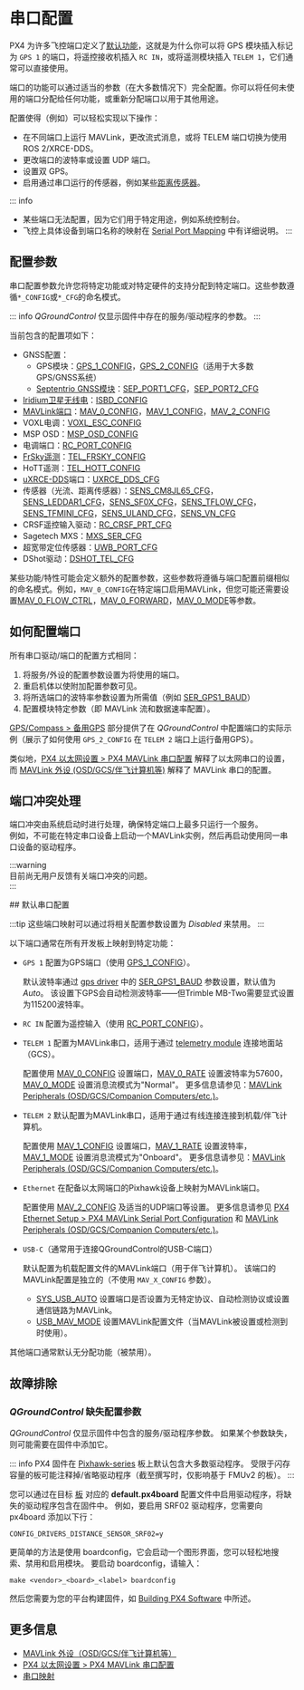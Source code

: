 # 串口配置

PX4 为许多飞控端口定义了[默认功能](#default-serial-port-configuration)，这就是为什么你可以将 GPS 模块插入标记为 `GPS 1` 的端口，将遥控接收机插入 `RC IN`，或将遥测模块插入 `TELEM 1`，它们通常可以直接使用。

端口的功能可以通过适当的参数（在大多数情况下）完全配置。你可以将任何未使用的端口分配给任何功能，或重新分配端口以用于其他用途。

配置使得（例如）可以轻松实现以下操作：

- 在不同端口上运行 MAVLink，更改流式消息，或将 TELEM 端口切换为使用 ROS 2/XRCE-DDS。
- 更改端口的波特率或设置 UDP 端口。
- 设置双 GPS。
- 启用通过串口运行的传感器，例如某些[距离传感器](../sensor/rangefinders.md)。

::: info

- 某些端口无法配置，因为它们用于特定用途，例如系统控制台。
- 飞控上具体设备到端口名称的映射在 [Serial Port Mapping](../hardware/serial_port_mapping.md) 中有详细说明。
:::

## 配置参数

串口配置参数允许您将特定功能或对特定硬件的支持分配到特定端口。这些参数遵循`*_CONFIG`或`*_CFG`的命名模式。

::: info
_QGroundControl_ 仅显示固件中存在的服务/驱动程序的参数。
:::

当前包含的配置项如下：

- GNSS配置：
  - GPS模块：[GPS_1_CONFIG](../advanced_config/parameter_reference.md#GPS_1_CONFIG)，[GPS_2_CONFIG](../advanced_config/parameter_reference.md#GPS_2_CONFIG)（适用于大多数GPS/GNSS系统）
  - [Septentrio GNSS模块](../gps_compass/septentrio.md)：[SEP_PORT1_CFG](../advanced_config/parameter_reference.md#SEP_PORT1_CFG)，[SEP_PORT2_CFG](../advanced_config/parameter_reference.md#SEP_PORT2_CFG)
- [Iridium卫星无线电](../advanced_features/satcom_roadblock.md)：[ISBD_CONFIG](../advanced_config/parameter_reference.md#ISBD_CONFIG)
- [MAVLink端口](../peripherals/mavlink_peripherals.md)：[MAV_0_CONFIG](../advanced_config/parameter_reference.md#MAV_0_CONFIG)，[MAV_1_CONFIG](../advanced_config/parameter_reference.md#MAV_1_CONFIG)，[MAV_2_CONFIG](../advanced_config/parameter_reference.md#MAV_2_CONFIG)
- VOXL电调：[VOXL_ESC_CONFIG](../advanced_config/parameter_reference.md#VOXL_ESC_CONFIG)
- MSP OSD：[MSP_OSD_CONFIG](../advanced_config/parameter_reference.md#MSP_OSD_CONFIG)
- 电调端口：[RC_PORT_CONFIG](../advanced_config/parameter_reference.md#RC_PORT_CONFIG)
- [FrSky遥测](../peripherals/frsky_telemetry.md)：[TEL_FRSKY_CONFIG](../advanced_config/parameter_reference.md#TEL_FRSKY_CONFIG)
- HoTT遥测：[TEL_HOTT_CONFIG](../advanced_config/parameter_reference.md#TEL_HOTT_CONFIG)
- [uXRCE-DDS](../middleware/uxrce_dds.md)端口：[UXRCE_DDS_CFG](../advanced_config/parameter_reference.md#UXRCE_DDS_CFG)
- 传感器（光流、距离传感器）：[SENS_CM8JL65_CFG](../advanced_config/parameter_reference.md#SENS_CM8JL65_CFG)，[SENS_LEDDAR1_CFG](../advanced_config/parameter_reference.md#SENS_LEDDAR1_CFG)，[SENS_SF0X_CFG](../advanced_config/parameter_reference.md#SENS_SF0X_CFG)，[SENS_TFLOW_CFG](../advanced_config/parameter_reference.md#SENS_TFLOW_CFG)，[SENS_TFMINI_CFG](../advanced_config/parameter_reference.md#SENS_TFMINI_CFG)，[SENS_ULAND_CFG](../advanced_config/parameter_reference.md#SENS_ULAND_CFG)，[SENS_VN_CFG](../advanced_config/parameter_reference.md#SENS_VN_CFG)
- CRSF遥控输入驱动：[RC_CRSF_PRT_CFG](../advanced_config/parameter_reference.md#RC_CRSF_PRT_CFG)
- Sagetech MXS：[MXS_SER_CFG](../advanced_config/parameter_reference.md#MXS_SER_CFG)
- 超宽带定位传感器：[UWB_PORT_CFG](../advanced_config/parameter_reference.md#UWB_PORT_CFG)
- DShot驱动：[DSHOT_TEL_CFG](../advanced_config/parameter_reference.md#DSHOT_TEL_CFG)

某些功能/特性可能会定义额外的配置参数，这些参数将遵循与端口配置前缀相似的命名模式。例如，`MAV_0_CONFIG`在特定端口启用MAVLink，但您可能还需要设置[MAV_0_FLOW_CTRL](../advanced_config/parameter_reference.md#MAV_0_FLOW_CTRL)，[MAV_0_FORWARD](../advanced_config/parameter_reference.md#MAV_0_FLOW_CTRL)，[MAV_0_MODE](../advanced_config/parameter_reference.md#MAV_0_MODE)等参数。

## 如何配置端口

所有串口驱动/端口的配置方式相同：

1. 将服务/外设的配置参数设置为将使用的端口。
1. 重启机体以使附加配置参数可见。
1. 将所选端口的波特率参数设置为所需值（例如 [SER_GPS1_BAUD](../advanced_config/parameter_reference.md#SER_GPS1_BAUD)）
1. 配置模块特定参数（即 MAVLink 流和数据速率配置）。

[GPS/Compass > 备用GPS](../gps_compass/index.md#dual_gps) 部分提供了在 _QGroundControl_ 中配置端口的实际示例（展示了如何使用 `GPS_2_CONFIG` 在 `TELEM 2` 端口上运行备用GPS）。

类似地，[PX4 以太网设置 > PX4 MAVLink 串口配置](../advanced_config/ethernet_setup.md#px4-mavlink-serial-port-configuration) 解释了以太网串口的设置，而 [MAVLink 外设 (OSD/GCS/伴飞计算机等)](../peripherals/mavlink_peripherals.md) 解释了 MAVLink 串口的配置。

## 端口冲突处理

端口冲突由系统启动时进行处理，确保特定端口上最多只运行一个服务。  
例如，不可能在特定串口设备上启动一个MAVLink实例，然后再启动使用同一串口设备的驱动程序。

:::warning  
目前尚无用户反馈有关端口冲突的问题。  
:::  

<a id="default_port_mapping"></a>## 默认串口配置

:::tip
这些端口映射可以通过将相关配置参数设置为 _Disabled_ 来禁用。
:::

以下端口通常在所有开发板上映射到特定功能：

- `GPS 1` 配置为GPS端口（使用 [GPS_1_CONFIG](../advanced_config/parameter_reference.md#GPS_1_CONFIG)）。

  默认波特率通过 [gps driver](../modules/modules_driver.md#gps) 中的 [SER_GPS1_BAUD](../advanced_config/parameter_reference.md#SER_GPS1_BAUD) 参数设置，默认值为 _Auto_。
  该设置下GPS会自动检测波特率——但Trimble MB-Two需要显式设置为115200波特率。

- `RC IN` 配置为遥控输入（使用 [RC_PORT_CONFIG](../advanced_config/parameter_reference.md#RC_PORT_CONFIG)）。
- `TELEM 1` 配置为MAVLink串口，适用于通过 [telemetry module](../telemetry/index.md) 连接地面站（GCS）。

  配置使用 [MAV_0_CONFIG](../advanced_config/parameter_reference.md#MAV_0_CONFIG) 设置端口，[MAV_0_RATE](../advanced_config/parameter_reference.md#MAV_0_RATE) 设置波特率为57600，[MAV_0_MODE](../advanced_config/parameter_reference.md#MAV_1_MODE) 设置消息流模式为"Normal"。
  更多信息请参见：[MAVLink Peripherals (OSD/GCS/Companion Computers/etc.)](../peripherals/mavlink_peripherals.md)。

- `TELEM 2` 默认配置为MAVLink串口，适用于通过有线连接连接到机载/伴飞计算机。

  配置使用 [MAV_1_CONFIG](../advanced_config/parameter_reference.md#MAV_1_CONFIG) 设置端口，[MAV_1_RATE](../advanced_config/parameter_reference.md#MAV_1_RATE) 设置波特率，[MAV_1_MODE](../advanced_config/parameter_reference.md#MAV_2_MODE) 设置消息流模式为"Onboard"。
  更多信息请参见：[MAVLink Peripherals (OSD/GCS/Companion Computers/etc.)](../peripherals/mavlink_peripherals.md)。

- `Ethernet` 在配备以太网端口的Pixhawk设备上映射为MAVLink端口。

  配置使用 [MAV_2_CONFIG](../advanced_config/parameter_reference.md#MAV_2_CONFIG) 及适当的UDP端口等设置。
  更多信息请参见 [PX4 Ethernet Setup > PX4 MAVLink Serial Port Configuration](../advanced_config/ethernet_setup.md#px4-mavlink-serial-port-configuration) 和 [MAVLink Peripherals (OSD/GCS/Companion Computers/etc.)](../peripherals/mavlink_peripherals.md)。

- `USB-C`（通常用于连接QGroundControl的USB-C端口）

  默认配置为机载配置文件的MAVLink端口（用于伴飞计算机）。
  该端口的MAVLink配置是独立的（不使用 `MAV_X_CONFIG` 参数）。

  - [SYS_USB_AUTO](../advanced_config/parameter_reference.md#SYS_USB_AUTO) 设置端口是否设置为无特定协议、自动检测协议或设置通信链路为MAVLink。
  - [USB_MAV_MODE](../advanced_config/parameter_reference.md#USB_MAV_MODE) 设置MAVLink配置文件（当MAVLink被设置或检测到时使用）。

其他端口通常默认无分配功能（被禁用）。

## 故障排除

<a id="parameter_not_in_firmware"></a>

### _QGroundControl_ 缺失配置参数

_QGroundControl_ 仅显示固件中包含的服务/驱动程序参数。
如果某个参数缺失，则可能需要在固件中添加它。

::: info
PX4 固件在 [Pixhawk-series](../flight_controller/pixhawk_series.md) 板上默认包含大多数驱动程序。
受限于闪存容量的板可能注释掉/省略驱动程序（截至撰写时，仅影响基于 FMUv2 的板）。
:::

您可以通过在目标 [板](https://github.com/PX4/PX4-Autopilot/tree/main/boards/px4) 对应的 **default.px4board** 配置文件中启用驱动程序，将缺失的驱动程序包含在固件中。
例如，要启用 SRF02 驱动程序，您需要向 px4board 添加以下行：

```
CONFIG_DRIVERS_DISTANCE_SENSOR_SRF02=y
```

更简单的方法是使用 boardconfig，它会启动一个图形界面，您可以轻松地搜索、禁用和启用模块。
要启动 boardconfig，请输入：

```
make <vendor>_<board>_<label> boardconfig
```

然后您需要为您的平台构建固件，如 [Building PX4 Software](../dev_setup/building_px4.md) 中所述。

## 更多信息

- [MAVLink 外设（OSD/GCS/伴飞计算机等）](../peripherals/mavlink_peripherals.md)
- [PX4 以太网设置 > PX4 MAVLink 串口配置](../advanced_config/ethernet_setup.md#px4-mavlink-serial-port-configuration)
- [串口映射](../hardware/serial_port_mapping.md)